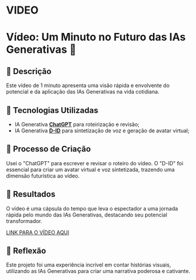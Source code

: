 # VIDEO

# Vídeo: Um Minuto no Futuro das IAs Generativas 🎥

## 📒 Descrição

Este vídeo de 1 minuto apresenta uma visão rápida e envolvente do potencial e da aplicação das IAs Generativas na vida cotidiana.

## 🤖 Tecnologias Utilizadas

- IA Generativa **[ChatGPT](https://chat.openai.com/)** para roteirização e revisão;
- IA Generativa **[D-ID](https://www.d-id.com/)** para sintetização de voz e geração de avatar virtual;

## 🧐 Processo de Criação

Usei o "ChatGPT" para escrever e revisar o roteiro do vídeo. O "D-ID" foi essencial para criar um avatar virtual e voz sintetizada, trazendo uma dimensão futurística ao vídeo.

## 🚀 Resultados

O vídeo é uma cápsula do tempo que leva o espectador a uma jornada rápida pelo mundo das IAs Generativas, destacando seu potencial transformador.

[LINK PARA O VÍDEO AQUI](https://youtu.be/UKKn4C5pOsM)

## 💭 Reflexão

Este projeto foi uma experiência incrível em contar histórias visuais, utilizando as IAs Generativas para criar uma narrativa poderosa e cativante.